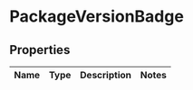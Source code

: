 
# PackageVersionBadge

## Properties
Name | Type | Description | Notes
------------ | ------------- | ------------- | -------------




